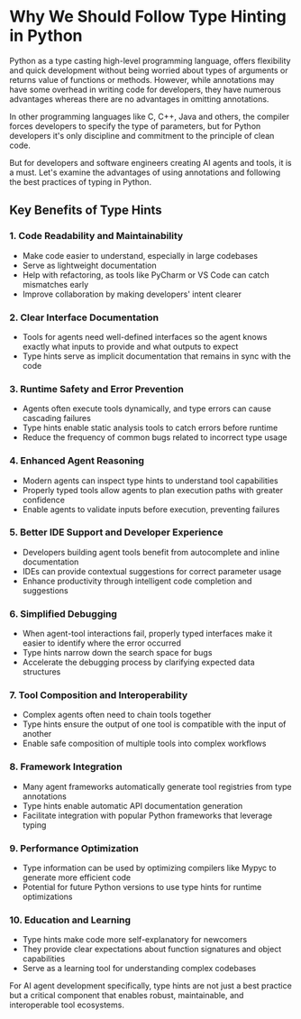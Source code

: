 # Why We Should Follow Type Hinting in Python

Python as a type casting high-level programming language, offers flexibility and quick development without being worried about types of arguments or returns value of functions or methods. However, while annotations may have some overhead in writing code for developers, they have numerous advantages whereas there are no advantages in omitting annotations.

In other programming languages like C, C++, Java and others, the compiler forces developers to specify the type of parameters, but for Python developers it's only discipline and commitment to the principle of clean code.

But for developers and software engineers creating AI agents and tools, it is a must. Let's examine the advantages of using annotations and following the best practices of typing in Python.

## Key Benefits of Type Hints

### 1. Code Readability and Maintainability
- Make code easier to understand, especially in large codebases
- Serve as lightweight documentation
- Help with refactoring, as tools like PyCharm or VS Code can catch mismatches early
- Improve collaboration by making developers' intent clearer

### 2. Clear Interface Documentation
- Tools for agents need well-defined interfaces so the agent knows exactly what inputs to provide and what outputs to expect
- Type hints serve as implicit documentation that remains in sync with the code

### 3. Runtime Safety and Error Prevention
- Agents often execute tools dynamically, and type errors can cause cascading failures
- Type hints enable static analysis tools to catch errors before runtime
- Reduce the frequency of common bugs related to incorrect type usage

### 4. Enhanced Agent Reasoning
- Modern agents can inspect type hints to understand tool capabilities
- Properly typed tools allow agents to plan execution paths with greater confidence
- Enable agents to validate inputs before execution, preventing failures

### 5. Better IDE Support and Developer Experience
- Developers building agent tools benefit from autocomplete and inline documentation
- IDEs can provide contextual suggestions for correct parameter usage
- Enhance productivity through intelligent code completion and suggestions

### 6. Simplified Debugging
- When agent-tool interactions fail, properly typed interfaces make it easier to identify where the error occurred
- Type hints narrow down the search space for bugs
- Accelerate the debugging process by clarifying expected data structures

### 7. Tool Composition and Interoperability
- Complex agents often need to chain tools together
- Type hints ensure the output of one tool is compatible with the input of another
- Enable safe composition of multiple tools into complex workflows

### 8. Framework Integration
- Many agent frameworks automatically generate tool registries from type annotations
- Type hints enable automatic API documentation generation
- Facilitate integration with popular Python frameworks that leverage typing

### 9. Performance Optimization
- Type information can be used by optimizing compilers like Mypyc to generate more efficient code
- Potential for future Python versions to use type hints for runtime optimizations

### 10. Education and Learning
- Type hints make code more self-explanatory for newcomers
- They provide clear expectations about function signatures and object capabilities
- Serve as a learning tool for understanding complex codebases

For AI agent development specifically, type hints are not just a best practice but a critical component that enables robust, maintainable, and interoperable tool ecosystems.
